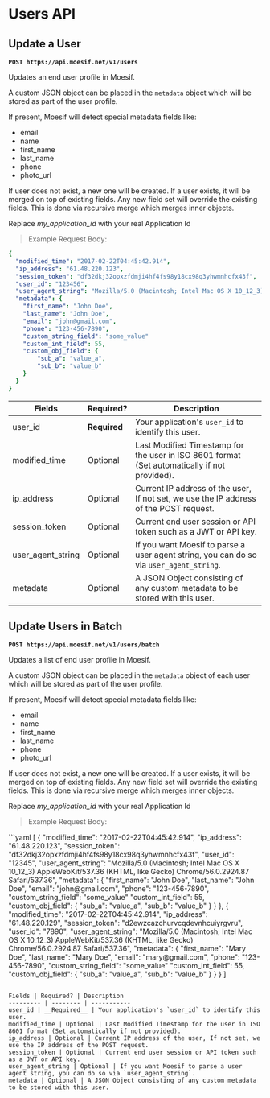 # Users API

## Update a User

**`POST https://api.moesif.net/v1/users`**

Updates an end user profile in Moesif.

A custom JSON object can be placed in the `metadata` object which
will be stored as part of the user profile.

If present, Moesif will detect special metadata fields like:

  - email
  - name
  - first_name
  - last_name
  - phone
  - photo_url

If user does not exist, a new one will be created.
If a user exists, it will be merged on top of existing fields.
Any new field set will override the existing fields.
This is done via recursive merge which merges inner objects.

<aside class="info">
Replace <i>my_application_id</i> with your real Application Id
</aside>

<blockquote class="lang-specific yaml">
Example Request Body:
</blockquote>


```yaml
{
  "modified_time": "2017-02-22T04:45:42.914",
  "ip_address": "61.48.220.123",
  "session_token": "df32dkj32opxzfdmji4hf4fs98y18cx98q3yhwmnhcfx43f",
  "user_id": "123456",
  "user_agent_string": "Mozilla/5.0 (Macintosh; Intel Mac OS X 10_12_3) AppleWebKit/537.36 (KHTML, like Gecko) Chrome/56.0.2924.87 Safari/537.36",
  "metadata": {
    "first_name": "John Doe",
    "last_name": "John Doe",
    "email": "john@gmail.com",
    "phone": "123-456-7890",
    "custom_string_field": "some_value"
    "custom_int_field": 55,
    "custom_obj_field": {
        "sub_a": "value_a",
        "sub_b": "value_b"
    }
  }
}

```


Fields | Required? | Description
--------- | -------- | -----------
user_id | __Required__ | Your application's `user_id` to identify this user.
modified_time | Optional | Last Modified Timestamp for the user in ISO 8601 format (Set automatically if not provided).
ip_address | Optional | Current IP address of the user, If not set, we use the IP address of the POST request.
session_token | Optional | Current end user session or API token such as a JWT or API key.
user_agent_string | Optional | If you want Moesif to parse a user agent string, you can do so via `user_agent_string`.
metadata | Optional | A JSON Object consisting of any custom metadata to be stored with this user.

## Update Users in Batch

**`POST https://api.moesif.net/v1/users/batch`**

Updates a list of end user profile in Moesif.

A custom JSON object can be placed in the `metadata` object of each user
which will be stored as part of the user profile.

If present, Moesif will detect special metadata fields like:

  - email
  - name
  - first_name
  - last_name
  - phone
  - photo_url

If user does not exist, a new one will be created.
If a user exists, it will be merged on top of existing fields.
Any new field set will override the existing fields.
This is done via recursive merge which merges inner objects.

<aside class="info">
Replace <i>my_application_id</i> with your real Application Id
</aside>

<blockquote class="lang-specific yaml">
Example Request Body:
</blockquote>
```yaml
[
  {
    "modified_time": "2017-02-22T04:45:42.914",
    "ip_address": "61.48.220.123",
    "session_token": "df32dkj32opxzfdmji4hf4fs98y18cx98q3yhwmnhcfx43f",
    "user_id": "12345",
    "user_agent_string": "Mozilla/5.0 (Macintosh; Intel Mac OS X 10_12_3) AppleWebKit/537.36 (KHTML, like Gecko) Chrome/56.0.2924.87 Safari/537.36",
    "metadata": {
      "first_name": "John Doe",
      "last_name": "John Doe",
      "email": "john@gmail.com",
      "phone": "123-456-7890",
      "custom_string_field": "some_value"
      "custom_int_field": 55,
      "custom_obj_field": {
          "sub_a": "value_a",
          "sub_b": "value_b"
      }
    }
  },
  {
    "modified_time": "2017-02-22T04:45:42.914",
    "ip_address": "61.48.220.129",
    "session_token": "d2ewzcazchurvcqdevnhcuiyrgvru",
    "user_id": "7890",
    "user_agent_string": "Mozilla/5.0 (Macintosh; Intel Mac OS X 10_12_3) AppleWebKit/537.36 (KHTML, like Gecko) Chrome/56.0.2924.87 Safari/537.36",
    "metadata": {
      "first_name": "Mary Doe",
      "last_name": "Mary Doe",
      "email": "mary@gmail.com",
      "phone": "123-456-7890",
      "custom_string_field": "some_value"
      "custom_int_field": 55,
      "custom_obj_field": {
          "sub_a": "value_a",
          "sub_b": "value_b"
      }
    }
  }
]

```

Fields | Required? | Description
--------- | -------- | -----------
user_id | __Required__ | Your application's `user_id` to identify this user.
modified_time | Optional | Last Modified Timestamp for the user in ISO 8601 format (Set automatically if not provided).
ip_address | Optional | Current IP address of the user, If not set, we use the IP address of the POST request.
session_token | Optional | Current end user session or API token such as a JWT or API key.
user_agent_string | Optional | If you want Moesif to parse a user agent string, you can do so via `user_agent_string`.
metadata | Optional | A JSON Object consisting of any custom metadata to be stored with this user.
